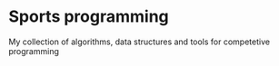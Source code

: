 # Sports programming
My collection of algorithms, data structures and tools for competetive programming
